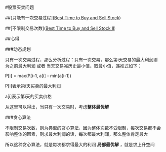 #股票买卖问题

##[只能有一次交易过程]([Best Time to Buy and Sell Stock](https://leetcode-cn.com/problems/best-time-to-buy-and-sell-stock))

##[不限制交易次数]([Best Time to Buy and Sell Stock II](https://leetcode-cn.com/problems/best-time-to-buy-and-sell-stock-ii))

##心得

###动态规划

只有一次交易过程，那么分析过程：只有一次交易，那么第i天交易的最大利润则为之前最大利润 或者 当天交易减历史最小值，取最小值，递推式如下：

P[i] = max(P[i-1, a[i] - min(a[i-1]) 

P[i]表示第i天买卖的最大利润

a[i]表示第i天的买卖价格

从这里可以得出，当只有一次交易时，考虑**整体最优解**

###贪心算法

不限制交易次数，则为典型的贪心算法，因为整体次数不受限制，每次交易都不会影响整体的因素，则求最大利润的话，每次都最大利润，那么整体肯定最大

所以这种贪心算法，就是每次都求得最大的利润 **局部最优解** ，就是求上升空间



